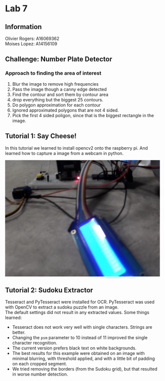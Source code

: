 # Lab 7
## Information
Olivier Rogers: A16069362  
Moises Lopez: A14156109

## Challenge: Number Plate Detector

### Approach to finding the area of interest
1. Blur the image to remove high frequencies
2. Pass the image though a canny edge detected
3. Find the contour and sort them by contour area
4. drop everything but the biggest 25 contours.
5. Do polygon approximation for each contour
6. Ignored approximated polygons that are not 4 sided.
4. Pick the first 4 sided poligon, since that is the biggest rectangle in the image.

## Tutorial 1: Say Cheese!
In this tutorial we learned to install opencv2 onto the raspberry pi. And learned how to capture a image from a webcam in python.  

![Our first image capture!](Tutorials/Tutorial_1/test.jpg)


## Tutorial 2: Sudoku Extractor  
Tesseract and PyTesseract were installed for OCR. PyTesseract was used with OpenCV to extract a sudoku puzzle from an image.  
The default settings did not result in any extracted values. Some things learned:  
- Tesseract does not work very well with single characters. Strings are better.
- Changing the `psm` parameter to 10 instead of 11 improved the single character recognition.
- The current version prefers black text on white backgrounds.
- The best results for this example were obtained on an image with minimal blurring, with threshold applied, and with a little bit of padding on each cropped segment.
- We tried removing the borders (from the Sudoku grid), but that resulted in worse number detection.


